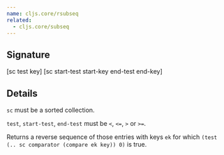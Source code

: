 ```yaml
---
name: cljs.core/rsubseq
related:
  - cljs.core/subseq
---
```


## Signature
[sc test key]
[sc start-test start-key end-test end-key]


## Details

`sc` must be a sorted collection.

`test`, `start-test`, `end-test` must be `<`, `<=`, `>` or `>=`.

Returns a reverse sequence of those entries with keys `ek` for which
`(test (.. sc comparator (compare ek key)) 0)` is true.
